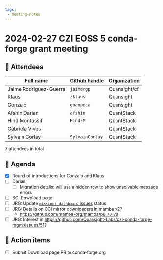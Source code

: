 ```yaml
---
tags:
 - meeting-notes
---
```

# 2024-02-27 CZI EOSS 5 conda-forge grant meeting

## 👥 Attendees

| Full name              | Github handle    | Organization  |
|------------------------|------------------|---------------|
| Jaime Rodríguez-Guerra | `jaimergp`       | Quansight/cf  |
| Klaus                  | `zklaus`         | Quansight     |
| Gonzalo                | `goanpeca`       | Quansight     |
| Afshin Darian          | `afshin`         | QuantStack    |
| Hind Montassif         | `Hind-M`         | QuantStack    |
| Gabriela Vives         |                  | QuantStack    |
| Sylvain Corlay         | `SylvainCorlay`  | QuantStack    |

7 attendees in total

## 📝 Agenda

- [X] Round of introductions for Gonzalo and Klaus
- [ ] Darian: 
  - [ ] Migration details: will use a hidden row to show unsolvable message errors
- [ ] SC: Download page
- [ ] JRG: Update [`mission: dashboard` issues](https://github.com/Quansight-Labs/czi-conda-forge-mgmt/issues?q=is%3Aopen+is%3Aissue+label%3A%22mission%3A+dashboard+%F0%9F%8E%9B%22+) status
- [ ] JRG: Details on OCI mirror downloaders in mamba v2?
  - https://github.com/mamba-org/mamba/pull/3178
- [ ] JRG: Interest in https://github.com/Quansight-Labs/czi-conda-forge-mgmt/issues/51?

## 🚀 Action items

- [ ] Submit Download page PR to conda-forge.org
